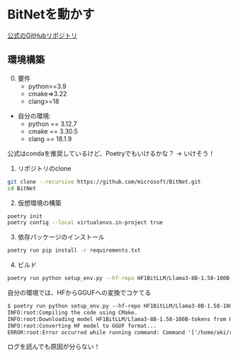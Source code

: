 # BitNetを動かす

[公式のGitHubリポジトリ](https://github.com/microsoft/BitNet)

## 環境構築

0. 要件
    - python>=3.9
    - cmake=>3.22
    - clang>=18

- 自分の環境:
    - python == 3.12.7
    - cmake == 3.30.5
    - clang == 18.1.9

公式はcondaを推奨しているけど、Poetryでもいけるかな？ -> いけそう！

1. リポジトリのclone

```bash
git clone --recursive https://github.com/microsoft/BitNet.git
cd BitNet
```

2. 仮想環境の構築

```bash
poetry init
poetry config --local virtualenvs.in-project true
```

3. 依存パッケージのインストール

```bash
poetry run pip install -r requirements.txt
```

4. ビルド

```bash
poetry run python setup_env.py --hf-repo HF1BitLLM/Llama3-8B-1.58-100B-tokens -q i2_s # 結構時間がかかる
```

自分の環境では、HFからGGUFへの変換でコケてる

```txt
$ poetry run python setup_env.py --hf-repo HF1BitLLM/Llama3-8B-1.58-100B-tokens -q i2_s
INFO:root:Compiling the code using CMake.
INFO:root:Downloading model HF1BitLLM/Llama3-8B-1.58-100B-tokens from HuggingFace to models/Llama3-8B-1.58-100B-tokens...
INFO:root:Converting HF model to GGUF format...
ERROR:root:Error occurred while running command: Command '['/home/aki/run_BitNet/BitNet/.venv/bin/python', 'utils/convert-hf-to-gguf-bitnet.py', 'models/Llama3-8B-1.58-100B-tokens', '--outtype', 'f32']' died with <Signals.SIGKILL: 9>., check details in logs/convert_to_f32_gguf.log
```

ログを読んでも原因が分らない！
